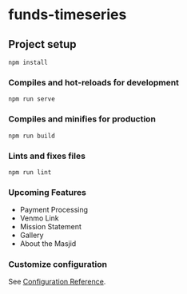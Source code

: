 # funds-timeseries

## Project setup
```
npm install
```

### Compiles and hot-reloads for development
```
npm run serve
```

### Compiles and minifies for production
```
npm run build
```

### Lints and fixes files
```
npm run lint
```

### Upcoming Features
- Payment Processing
- Venmo Link
- Mission Statement
- Gallery
- About the Masjid

### Customize configuration
See [Configuration Reference](https://cli.vuejs.org/config/).
